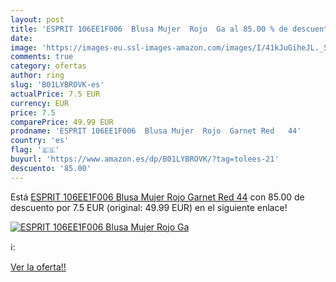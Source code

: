 ```yaml
---
layout: post
title: 'ESPRIT 106EE1F006  Blusa Mujer  Rojo  Ga al 85.00 % de descuento'
date: 
image: 'https://images-eu.ssl-images-amazon.com/images/I/41kJuGiheJL._SL200_.jpg'
comments: true
category: ofertas
author: ring
slug: 'B01LYBROVK-es'
actualPrice: 7.5 EUR
currency: EUR
price: 7.5
comparePrice: 49.99 EUR
prodname: 'ESPRIT 106EE1F006  Blusa Mujer  Rojo  Garnet Red   44'
country: 'es'
flag: '🇪🇸'
buyurl: 'https://www.amazon.es/dp/B01LYBROVK/?tag=tolees-21'
descuento: '85.00'
---
```


Está [ESPRIT 106EE1F006  Blusa Mujer  Rojo  Garnet Red   44](https://www.amazon.es/dp/B01LYBROVK/?tag=tolees-21) con 85.00 de descuento por 7.5 EUR (original: 49.99 EUR) en el siguiente enlace!

[![ESPRIT 106EE1F006  Blusa Mujer  Rojo  Ga](https://images-eu.ssl-images-amazon.com/images/I/41kJuGiheJL._SL200_.jpg)](https://www.amazon.es/dp/B01LYBROVK/?tag=tolees-21)

ℹ️:


[Ver la oferta!!](https://www.amazon.es/dp/B01LYBROVK/?tag=tolees-21)
